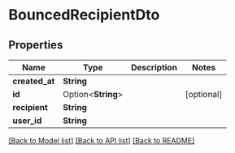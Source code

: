 # BouncedRecipientDto

## Properties

| Name           | Type               | Description | Notes      |
| -------------- | ------------------ | ----------- | ---------- |
| **created_at** | **String**         |             |
| **id**         | Option<**String**> |             | [optional] |
| **recipient**  | **String**         |             |
| **user_id**    | **String**         |             |

[[Back to Model list]](../README#documentation-for-models) [[Back to API list]](../README#documentation-for-api-endpoints) [[Back to README]](../README)
